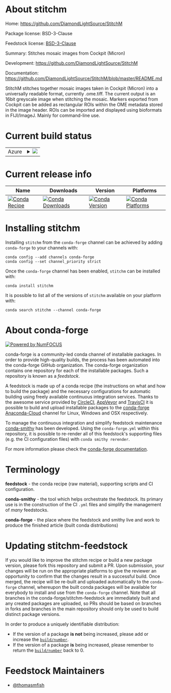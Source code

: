 About stitchm
=============

Home: https://github.com/DiamondLightSource/StitchM

Package license: BSD-3-Clause

Feedstock license: [BSD-3-Clause](https://github.com/conda-forge/stitchm-feedstock/blob/master/LICENSE.txt)

Summary: Stitches mosaic images from Cockpit (Micron)

Development: https://github.com/DiamondLightSource/StitchM

Documentation: https://github.com/DiamondLightSource/StitchM/blob/master/README.md

StitchM stitches together mosaic images taken in Cockpit (Micron)
into a universally readable format, currently .ome.tiff.
The current output is an 16bit greyscale image when stitching the mosaic.
Markers exported from Cockpit can be added as rectangular ROIs within the OME
metadata stored in the image header. ROIs can be imported and displayed using
bioformats in FIJI/ImageJ.
Mainly for command-line use.


Current build status
====================


<table>
    
  <tr>
    <td>Azure</td>
    <td>
      <details>
        <summary>
          <a href="https://dev.azure.com/conda-forge/feedstock-builds/_build/latest?definitionId=10156&branchName=master">
            <img src="https://dev.azure.com/conda-forge/feedstock-builds/_apis/build/status/stitchm-feedstock?branchName=master">
          </a>
        </summary>
        <table>
          <thead><tr><th>Variant</th><th>Status</th></tr></thead>
          <tbody><tr>
              <td>linux_64_python3.7.____73_pypy</td>
              <td>
                <a href="https://dev.azure.com/conda-forge/feedstock-builds/_build/latest?definitionId=10156&branchName=master">
                  <img src="https://dev.azure.com/conda-forge/feedstock-builds/_apis/build/status/stitchm-feedstock?branchName=master&jobName=linux&configuration=linux_64_python3.7.____73_pypy" alt="variant">
                </a>
              </td>
            </tr><tr>
              <td>linux_64_python3.7.____cpython</td>
              <td>
                <a href="https://dev.azure.com/conda-forge/feedstock-builds/_build/latest?definitionId=10156&branchName=master">
                  <img src="https://dev.azure.com/conda-forge/feedstock-builds/_apis/build/status/stitchm-feedstock?branchName=master&jobName=linux&configuration=linux_64_python3.7.____cpython" alt="variant">
                </a>
              </td>
            </tr><tr>
              <td>linux_64_python3.8.____cpython</td>
              <td>
                <a href="https://dev.azure.com/conda-forge/feedstock-builds/_build/latest?definitionId=10156&branchName=master">
                  <img src="https://dev.azure.com/conda-forge/feedstock-builds/_apis/build/status/stitchm-feedstock?branchName=master&jobName=linux&configuration=linux_64_python3.8.____cpython" alt="variant">
                </a>
              </td>
            </tr><tr>
              <td>linux_64_python3.9.____cpython</td>
              <td>
                <a href="https://dev.azure.com/conda-forge/feedstock-builds/_build/latest?definitionId=10156&branchName=master">
                  <img src="https://dev.azure.com/conda-forge/feedstock-builds/_apis/build/status/stitchm-feedstock?branchName=master&jobName=linux&configuration=linux_64_python3.9.____cpython" alt="variant">
                </a>
              </td>
            </tr><tr>
              <td>osx_64_python3.7.____73_pypy</td>
              <td>
                <a href="https://dev.azure.com/conda-forge/feedstock-builds/_build/latest?definitionId=10156&branchName=master">
                  <img src="https://dev.azure.com/conda-forge/feedstock-builds/_apis/build/status/stitchm-feedstock?branchName=master&jobName=osx&configuration=osx_64_python3.7.____73_pypy" alt="variant">
                </a>
              </td>
            </tr><tr>
              <td>osx_64_python3.7.____cpython</td>
              <td>
                <a href="https://dev.azure.com/conda-forge/feedstock-builds/_build/latest?definitionId=10156&branchName=master">
                  <img src="https://dev.azure.com/conda-forge/feedstock-builds/_apis/build/status/stitchm-feedstock?branchName=master&jobName=osx&configuration=osx_64_python3.7.____cpython" alt="variant">
                </a>
              </td>
            </tr><tr>
              <td>osx_64_python3.8.____cpython</td>
              <td>
                <a href="https://dev.azure.com/conda-forge/feedstock-builds/_build/latest?definitionId=10156&branchName=master">
                  <img src="https://dev.azure.com/conda-forge/feedstock-builds/_apis/build/status/stitchm-feedstock?branchName=master&jobName=osx&configuration=osx_64_python3.8.____cpython" alt="variant">
                </a>
              </td>
            </tr><tr>
              <td>osx_64_python3.9.____cpython</td>
              <td>
                <a href="https://dev.azure.com/conda-forge/feedstock-builds/_build/latest?definitionId=10156&branchName=master">
                  <img src="https://dev.azure.com/conda-forge/feedstock-builds/_apis/build/status/stitchm-feedstock?branchName=master&jobName=osx&configuration=osx_64_python3.9.____cpython" alt="variant">
                </a>
              </td>
            </tr><tr>
              <td>win_64_python3.7.____cpython</td>
              <td>
                <a href="https://dev.azure.com/conda-forge/feedstock-builds/_build/latest?definitionId=10156&branchName=master">
                  <img src="https://dev.azure.com/conda-forge/feedstock-builds/_apis/build/status/stitchm-feedstock?branchName=master&jobName=win&configuration=win_64_python3.7.____cpython" alt="variant">
                </a>
              </td>
            </tr><tr>
              <td>win_64_python3.8.____cpython</td>
              <td>
                <a href="https://dev.azure.com/conda-forge/feedstock-builds/_build/latest?definitionId=10156&branchName=master">
                  <img src="https://dev.azure.com/conda-forge/feedstock-builds/_apis/build/status/stitchm-feedstock?branchName=master&jobName=win&configuration=win_64_python3.8.____cpython" alt="variant">
                </a>
              </td>
            </tr><tr>
              <td>win_64_python3.9.____cpython</td>
              <td>
                <a href="https://dev.azure.com/conda-forge/feedstock-builds/_build/latest?definitionId=10156&branchName=master">
                  <img src="https://dev.azure.com/conda-forge/feedstock-builds/_apis/build/status/stitchm-feedstock?branchName=master&jobName=win&configuration=win_64_python3.9.____cpython" alt="variant">
                </a>
              </td>
            </tr>
          </tbody>
        </table>
      </details>
    </td>
  </tr>
</table>

Current release info
====================

| Name | Downloads | Version | Platforms |
| --- | --- | --- | --- |
| [![Conda Recipe](https://img.shields.io/badge/recipe-stitchm-green.svg)](https://anaconda.org/conda-forge/stitchm) | [![Conda Downloads](https://img.shields.io/conda/dn/conda-forge/stitchm.svg)](https://anaconda.org/conda-forge/stitchm) | [![Conda Version](https://img.shields.io/conda/vn/conda-forge/stitchm.svg)](https://anaconda.org/conda-forge/stitchm) | [![Conda Platforms](https://img.shields.io/conda/pn/conda-forge/stitchm.svg)](https://anaconda.org/conda-forge/stitchm) |

Installing stitchm
==================

Installing `stitchm` from the `conda-forge` channel can be achieved by adding `conda-forge` to your channels with:

```
conda config --add channels conda-forge
conda config --set channel_priority strict
```

Once the `conda-forge` channel has been enabled, `stitchm` can be installed with:

```
conda install stitchm
```

It is possible to list all of the versions of `stitchm` available on your platform with:

```
conda search stitchm --channel conda-forge
```


About conda-forge
=================

[![Powered by NumFOCUS](https://img.shields.io/badge/powered%20by-NumFOCUS-orange.svg?style=flat&colorA=E1523D&colorB=007D8A)](http://numfocus.org)

conda-forge is a community-led conda channel of installable packages.
In order to provide high-quality builds, the process has been automated into the
conda-forge GitHub organization. The conda-forge organization contains one repository
for each of the installable packages. Such a repository is known as a *feedstock*.

A feedstock is made up of a conda recipe (the instructions on what and how to build
the package) and the necessary configurations for automatic building using freely
available continuous integration services. Thanks to the awesome service provided by
[CircleCI](https://circleci.com/), [AppVeyor](https://www.appveyor.com/)
and [TravisCI](https://travis-ci.com/) it is possible to build and upload installable
packages to the [conda-forge](https://anaconda.org/conda-forge)
[Anaconda-Cloud](https://anaconda.org/) channel for Linux, Windows and OSX respectively.

To manage the continuous integration and simplify feedstock maintenance
[conda-smithy](https://github.com/conda-forge/conda-smithy) has been developed.
Using the ``conda-forge.yml`` within this repository, it is possible to re-render all of
this feedstock's supporting files (e.g. the CI configuration files) with ``conda smithy rerender``.

For more information please check the [conda-forge documentation](https://conda-forge.org/docs/).

Terminology
===========

**feedstock** - the conda recipe (raw material), supporting scripts and CI configuration.

**conda-smithy** - the tool which helps orchestrate the feedstock.
                   Its primary use is in the construction of the CI ``.yml`` files
                   and simplify the management of *many* feedstocks.

**conda-forge** - the place where the feedstock and smithy live and work to
                  produce the finished article (built conda distributions)


Updating stitchm-feedstock
==========================

If you would like to improve the stitchm recipe or build a new
package version, please fork this repository and submit a PR. Upon submission,
your changes will be run on the appropriate platforms to give the reviewer an
opportunity to confirm that the changes result in a successful build. Once
merged, the recipe will be re-built and uploaded automatically to the
`conda-forge` channel, whereupon the built conda packages will be available for
everybody to install and use from the `conda-forge` channel.
Note that all branches in the conda-forge/stitchm-feedstock are
immediately built and any created packages are uploaded, so PRs should be based
on branches in forks and branches in the main repository should only be used to
build distinct package versions.

In order to produce a uniquely identifiable distribution:
 * If the version of a package **is not** being increased, please add or increase
   the [``build/number``](https://docs.conda.io/projects/conda-build/en/latest/resources/define-metadata.html#build-number-and-string).
 * If the version of a package **is** being increased, please remember to return
   the [``build/number``](https://docs.conda.io/projects/conda-build/en/latest/resources/define-metadata.html#build-number-and-string)
   back to 0.

Feedstock Maintainers
=====================

* [@thomasmfish](https://github.com/thomasmfish/)

